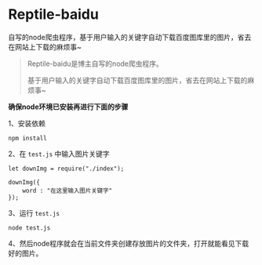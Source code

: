 # Reptile-baidu
自写的node爬虫程序，基于用户输入的关键字自动下载百度图库里的图片，省去在网站上下载的麻烦事~
> Reptile-baidu是博主自写的node爬虫程序。
>
> 基于用户输入的关键字自动下载百度图库里的图片，省去在网站上下载的麻烦事~

**确保node环境已安装再进行下面的步骤**

1、安装依赖

```
npm install
```

2、在  `test.js` 中输入图片关键字

```
let downImg = require("./index");

downImg({
    word : "在这里输入图片关键字"
});
```

3、运行 `test.js` 

```
node test.js
```

4、然后node程序就会在当前文件夹创建存放图片的文件夹，打开就能看见下载好的图片。
